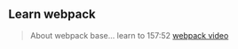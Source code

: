 ## Learn webpack
> About webpack base...
learn to 157:52
[webpack video](https://www.bilibili.com/video/BV1a741197Hn?from=search&seid=10549100292136230200)